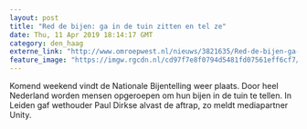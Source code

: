 ```yaml
---
layout: post
title: "Red de bijen: ga in de tuin zitten en tel ze"
date: Thu, 11 Apr 2019 18:14:17 GMT
category: den_haag
externe_link: "http://www.omroepwest.nl/nieuws/3821635/Red-de-bijen-ga-in-de-tuin-zitten-en-tel-ze"
feature_image: "https://imgw.rgcdn.nl/cd97f7e8f0794d5481fd07561eff6cf7/opener/3821646.jpg"
---
```


Komend weekend vindt de Nationale Bijentelling weer plaats. Door heel Nederland worden mensen opgeroepen om hun bijen in de tuin te tellen. In Leiden gaf wethouder Paul Dirkse alvast de aftrap, zo meldt mediapartner Unity.
